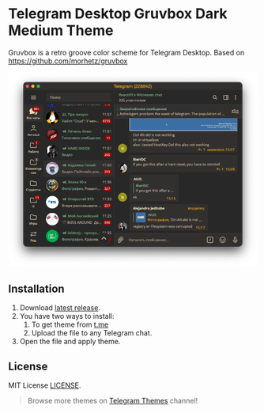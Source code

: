 # Telegram Desktop Gruvbox Dark Medium Theme
Gruvbox is a retro groove color scheme for Telegram Desktop.
Based on https://github.com/morhetz/gruvbox

![Telegram Desktop Gruvbox Dark Medium Theme](https://github.com/sprainbrains/Telegram-Desktop-Gruvbox-Dark-Medium-Theme/blob/master/Screen_1.png)

## Installation
1. Download [latest release](https://github.com/sprainbrains/Telegram-Desktop-Gruvbox-Dark-Medium-Them/releases/download/v1.0/gruvbox-dark-medium.tdesktop-theme).
2. You have two ways to install:
   1. To get theme from [t.me](https://t.me/addtheme/WEdkXCzk7U6qkLjl)
   1. Upload the file to any Telegram chat.
3. Open the file and apply theme.

## License
MIT License [LICENSE](LICENSE).

> Browse more themes on [Telegram Themes](https://t.me/tgthemes) channel!
